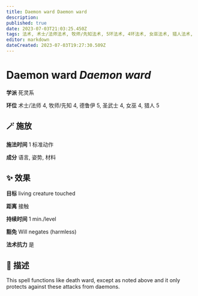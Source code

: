 ```yaml
---
title: Daemon ward Daemon ward
description: 
published: true
date: 2023-07-03T21:03:25.450Z
tags: 法术, 术士/法师法术, 牧师/先知法术, 5环法术, 4环法术, 女巫法术, 猎人法术, 圣武士法术, 德鲁伊法术, 死灵系
editor: markdown
dateCreated: 2023-07-03T19:27:30.509Z
---
```


# **Daemon ward** *Daemon ward*

**学派** 死灵系 

**环位** 术士/法师 4, 牧师/先知 4, 德鲁伊 5, 圣武士 4, 女巫 4, 猎人 5

## 🪄 施放

**施法时间** 1 标准动作

**成分** 语言, 姿势, 材料

## ✨ 效果 

**目标** living creature touched 

**距离** 接触  

**持续时间** 1 min./level 

**豁免** Will negates (harmless)

**法术抗力** 是

## 📖 描述

This spell functions like death ward, except as noted above and it only protects against these attacks from daemons.
    